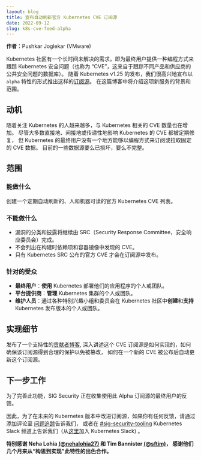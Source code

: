 ```yaml
---
layout: blog 
title: 宣布自动刷新官方 Kubernetes CVE 订阅源
date: 2022-09-12 
slug: k8s-cve-feed-alpha
---
```

<!--
layout: blog 
title: Announcing the Auto-refreshing Official Kubernetes CVE Feed
date: 2022-09-12 
slug: k8s-cve-feed-alpha
-->

<!-- 
**Author**: Pushkar Joglekar (VMware)

A long-standing request from the Kubernetes community has been to have a
programmatic way for end users to keep track of Kubernetes security issues
(also called "CVEs", after the database that tracks public security issues across
different products and vendors). Accompanying the release of Kubernetes v1.25,
we are excited to announce availability of such
a [feed](/docs/reference/issues-security/official-cve-feed/) as an `alpha`
feature. This blog will cover the background and scope of this new service. 
-->
**作者**：Pushkar Joglekar (VMware)

Kubernetes 社区有一个长时间未解决的需求，即为最终用户提供一种编程方式来跟踪
Kubernetes 安全问题（也称为 “CVE”，这来自于跟踪不同产品和供应商的公共安全问题的数据库）。
随着 Kubernetes v1.25 的发布，我们很高兴地宣布以 `alpha`
特性的形式推出这样的[订阅源](/zh-cn/docs/reference/issues-security/official-cve-feed/)。
在这篇博客中将介绍这项新服务的背景和范围。

<!-- 
## Motivation

With the growing number of eyes on Kubernetes, the number of CVEs related to
Kubernetes have increased. Although most CVEs that directly, indirectly, or
transitively impact Kubernetes are regularly fixed, there is no single place for
the end users of Kubernetes to programmatically subscribe or pull the data of
fixed CVEs. Current options are either broken or incomplete. 
-->
## 动机

随着关注 Kubernetes 的人越来越多，与 Kubernetes 相关的 CVE 数量也在增加。
尽管大多数直接地、间接地或传递性地影响 Kubernetes 的 CVE 都被定期修复，
但 Kubernetes 的最终用户没有一个地方能够以编程方式来订阅或拉取固定的 CVE 数据。
目前的一些数据源要么已损坏，要么不完整。

<!-- 
## Scope

### What This Does

Create a periodically auto-refreshing, human and machine-readable list of
official Kubernetes CVEs 
-->
## 范围

### 能做什么

创建一个定期自动刷新的、人和机器可读的官方 Kubernetes CVE 列表。

<!-- 
### What This Doesn't Do

* Triage and vulnerability disclosure will continue to be done by SRC (Security
  Response Committee).
* Listing CVEs that are identified in build time dependencies and container
  images are out of scope.
* Only official CVEs announced by the Kubernetes SRC will be published in the
  feed. 
-->
### 不能做什么

* 漏洞的分类和披露将继续由 SRC（Security Response Committee，安全响应委员会）完成。
* 不会列出在构建时依赖项和容器镜像中发现的 CVE。
* 只有 Kubernetes SRC 公布的官方 CVE 才会在订阅源中发布。

<!-- 
### Who It's For

* **End Users**: Persons or teams who _use_ Kubernetes to deploy applications
  they own
* **Platform Providers**: Persons or teams who _manage_ Kubernetes clusters
* **Maintainers**: Persons or teams who _create_ and _support_ Kubernetes
  releases through their work in Kubernetes Community - via various Special
  Interest Groups and Committees. 
  -->
### 针对的受众

* **最终用户**：**使用** Kubernetes 部署他们的应用程序的个人或团队。
* **平台提供商**：**管理** Kubernetes 集群的个人或团队。
* **维护人员**：通过各种特别兴趣小组和委员会在 Kubernetes 社区中**创建**和**支持** Kubernetes
  发布版本的个人或团队。

<!-- 
## Implementation Details

A supporting
[contributor blog](https://kubernetes.dev/blog/2022/09/12/k8s-cve-feed-alpha/)
was published that describes in depth on how this CVE feed was implemented to
ensure the feed was reasonably protected against tampering and was automatically
updated after a new CVE was announced. 
-->
## 实现细节

发布了一个支持性的[贡献者博客](https://kubernetes.dev/blog/2022/09/12/k8s-cve-feed-alpha/),
深入讲述这个 CVE 订阅源是如何实现的，如何确保该订阅源得到合理的保护以免被篡改，
如何在一个新的 CVE 被公布后自动更新这个订阅源。

<!-- 
## What's Next?

In order to graduate this feature, SIG Security
is gathering feedback from end users who are using this alpha feed. 
-->
## 下一步工作

为了完善此功能，SIG Security 正在收集使用此 Alpha 订阅源的最终用户的反馈。

<!-- 
So in order to improve the feed in future Kubernetes Releases, if you have any
feedback, please let us know by adding a comment to
this [tracking issue](https://github.com/kubernetes/sig-security/issues/1) or
let us know on
[#sig-security-tooling](https://kubernetes.slack.com/archives/C01CUSVMHPY)
Kubernetes Slack channel.
(Join [Kubernetes Slack here](https://slack.k8s.io)) 
-->
因此，为了在未来的 Kubernetes 版本中改进订阅源，如果你有任何反馈，请通过添加评论至
[问题追踪](https://github.com/kubernetes/sig-security/issues/1)告诉我们，
或者在 [#sig-security-tooling](https://kubernetes.slack.com/archives/C01CUSVMHPY)
Kubernetes Slack 频道上告诉我们（从[这里](https://slack.k8s.io)加入 Kubernetes Slack) 。

<!--
_A special shout out and massive thanks to Neha Lohia
[(@nehalohia27)](https://github.com/nehalohia27) and Tim
Bannister [(@sftim)](https://github.com/sftim) for their stellar collaboration
for many months from "ideation to implementation" of this feature._ 
-->
**特别感谢 Neha Lohia
[(@nehalohia27)](https://github.com/nehalohia27)
和 Tim Bannister [(@sftim)](https://github.com/sftim)，
感谢他们几个月来从“构思到实现”此特性的出色合作。**

